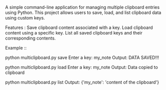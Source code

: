 A simple command-line application for managing multiple clipboard entries using Python. This project allows users to save, load, and list clipboard data using custom keys.

Features :
Save clipboard content associated with a key.
Load clipboard content using a specific key.
List all saved clipboard keys and their corresponding contents.


Example :: 

python multiclipboard.py save
Enter a key: my_note
Output: DATA SAVED!!!

python multiclipboard.py load
Enter a key: my_note
Output: Data copied to clipboard

python multiclipboard.py list
Output: {'my_note': 'content of the clipboard'}


